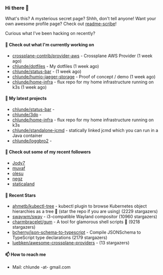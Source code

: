 ### Hi there 👋

What's this? A mysterious secret page? Shhh, don't tell anyone!
Want your own awesome profile page? Check out [readme-scribe](https://github.com/muesli/readme-scribe)!

Curious what I've been hacking on recently?

#### 👷 Check out what I'm currently working on

- [crossplane-contrib/provider-aws](https://github.com/crossplane-contrib/provider-aws) - Crossplane AWS Provider (1 week ago)
- [chlunde/dotfiles](https://github.com/chlunde/dotfiles) - My dotfiles (1 week ago)
- [chlunde/status-bar](https://github.com/chlunde/status-bar) -  (1 week ago)
- [chlunde/humio-jaeger-storage](https://github.com/chlunde/humio-jaeger-storage) - Proof of concept / demo (1 week ago)
- [chlunde/home-infra](https://github.com/chlunde/home-infra) - flux repo for my home infrastructure running on k3s  (1 week ago)

#### 🌱 My latest projects

- [chlunde/status-bar](https://github.com/chlunde/status-bar) - 
- [chlunde/3dp](https://github.com/chlunde/3dp) - 
- [chlunde/home-infra](https://github.com/chlunde/home-infra) - flux repo for my home infrastructure running on k3s 
- [chlunde/standalone-jcmd](https://github.com/chlunde/standalone-jcmd) - statically linked jcmd which you can run in a Java container
- [chlunde/loggbro2](https://github.com/chlunde/loggbro2) - 



#### 👯 Check out some of my recent followers

- [Jody7](https://github.com/Jody7)
- [muvaf](https://github.com/muvaf)
- [olesu](https://github.com/olesu)
- [negz](https://github.com/negz)
- [staticaland](https://github.com/staticaland)

#### 🌟 Recent Stars

- [ahmetb/kubectl-tree](https://github.com/ahmetb/kubectl-tree) - kubectl plugin to browse Kubernetes object hierarchies as a tree 🎄 (star the repo if you are using) (2229 stargazers)
- [swaywm/sway](https://github.com/swaywm/sway) - i3-compatible Wayland compositor (10960 stargazers)
- [charmbracelet/gum](https://github.com/charmbracelet/gum) - A tool for glamorous shell scripts 🎀 (9218 stargazers)
- [bcherny/json-schema-to-typescript](https://github.com/bcherny/json-schema-to-typescript) - Compile JSONSchema to TypeScript type declarations (2179 stargazers)
- [luebken/awesome-crossplane-providers](https://github.com/luebken/awesome-crossplane-providers) -  (13 stargazers)

#### 📫 How to reach me

- Mail: chlunde -at- gmail.com
